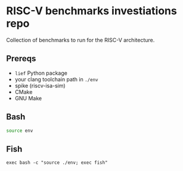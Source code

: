 # RISC-V benchmarks investiations repo

Collection of benchmarks to run for the RISC-V architecture.

## Prereqs

+ `lief` Python package
+ your clang toolchain path in `./env`
+ spike (riscv-isa-sim)
+ CMake
+ GNU Make

## Bash

```bash
source env
```

## Fish

```fish
exec bash -c "source ./env; exec fish"
```

